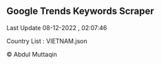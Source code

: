 

## Google Trends Keywords Scraper 
 
Last Update 08-12-2022 , 02:07:46

Country List :
VIETNAM.json



© Abdul Muttaqin 
